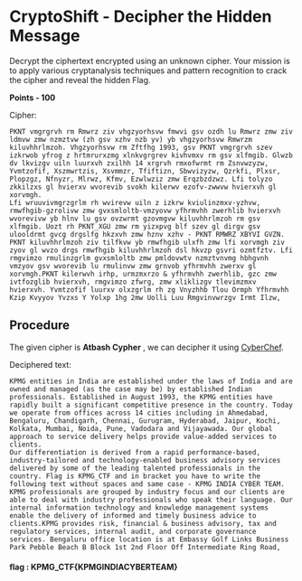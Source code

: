 # CryptoShift - Decipher the Hidden Message

Decrypt the ciphertext encrypted using an unknown cipher. Your mission is to apply various cryptanalysis techniques and pattern recognition to crack the cipher and reveal the hidden Flag.

**Points - 100**

Cipher:

```plaintext
PKNT vmgrgrvh rm Rmwrz ziv vhgzyorhsvw fmwvi gsv ozdh lu Rmwrz zmw ziv ldmvw zmw nzmztvw (zh gsv xzhv nzb yv) yb vhgzyorhsvw Rmwrzm kiluvhhrlmzoh. Vhgzyorhsvw rm Zftfhg 1993, gsv PKNT vmgrgrvh szev izkrwob yfrog z hrtmrurxzmg xlnkvgrgrev kivhvmxv rm gsv xlfmgib. Glwzb dv lkvizgv uiln luurxvh zxilhh 14 xrgrvh rmxofwrmt rm Zsnvwzyzw, Yvmtzofif, Xszmwrtzis, Xsvmmzr, Tfiftizn, Sbwvizyzw, Qzrkfi, Plxsr, Plopzgz, Nfnyzr, Mlrwz, Kfmv, Ezwlwziz zmw Erqzbzdzwz. Lfi tolyzo zkkilzxs gl hvierxv wvorevib svokh kilerwv ezofv-zwwvw hvierxvh gl xorvmgh.
Lfi wruuvivmgrzgrlm rh wvirevw uiln z izkrw kviulinzmxv-yzhvw, rmwfhgib-gzrolivw zmw gvxsmloltb-vmzyovw yfhrmvhh zwerhlib hvierxvh wvorevivw yb hlnv lu gsv ovzwrmt gzovmgvw kiluvhhrlmzoh rm gsv xlfmgib. Uozt rh PKNT_XGU zmw rm yizxpvg blf szev gl dirgv gsv ulooldrmt gvcg drgslfg hkzxvh zmw hznv xzhv - PKNT RMWRZ XBYVI GVZN. PKNT kiluvhhrlmzoh ziv tilfkvw yb rmwfhgib ulxfh zmw lfi xorvmgh ziv zyov gl wvzo drgs rmwfhgib kiluvhhrlmzoh dsl hkvzp gsvri ozmtfztv. Lfi rmgvimzo rmulinzgrlm gvxsmloltb zmw pmldovwtv nzmztvnvmg hbhgvnh vmzyov gsv wvorevib lu rmulinvw zmw grnvob yfhrmvhh zwerxv gl xorvmgh.PKNT kilerwvh irhp, urmzmxrzo & yfhrmvhh zwerhlib, gzc zmw ivtfozglib hvierxvh, rmgvimzo zfwrg, zmw xliklizgv tlevimzmxv hvierxvh. Yvmtzofif luurxv olxzgrlm rh zg Vnyzhhb Tlou Ormph Yfhrmvhh Kzip Kvyyov Yvzxs Y Yolxp 1hg 2mw Uolli Luu Rmgvinvwrzgv Irmt Ilzw,
```

## Procedure

The given cipher is **Atbash Cypher** , we can decipher it using [CyberChef]( https://gchq.github.io/CyberChef/#recipe=Atbash_Cipher() ).

Deciphered text:

```plaintext
KPMG entities in India are established under the laws of India and are owned and managed (as the case may be) by established Indian professionals. Established in August 1993, the KPMG entities have rapidly built a significant competitive presence in the country. Today we operate from offices across 14 cities including in Ahmedabad, Bengaluru, Chandigarh, Chennai, Gurugram, Hyderabad, Jaipur, Kochi, Kolkata, Mumbai, Noida, Pune, Vadodara and Vijayawada. Our global approach to service delivery helps provide value-added services to clients.
Our differentiation is derived from a rapid performance-based, industry-tailored and technology-enabled business advisory services delivered by some of the leading talented professionals in the country. Flag is KPMG_CTF and in bracket you have to write the following text without spaces and same case - KPMG INDIA CYBER TEAM. KPMG professionals are grouped by industry focus and our clients are able to deal with industry professionals who speak their language. Our internal information technology and knowledge management systems enable the delivery of informed and timely business advice to clients.KPMG provides risk, financial & business advisory, tax and regulatory services, internal audit, and corporate governance services. Bengaluru office location is at Embassy Golf Links Business Park Pebble Beach B Block 1st 2nd Floor Off Intermediate Ring Road,
```

#### flag : KPMG_CTF{KPMGINDIACYBERTEAM}